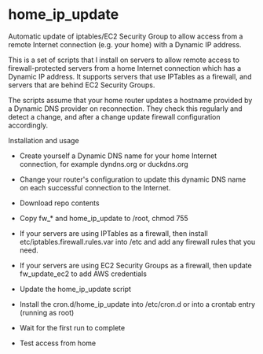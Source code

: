 # home_ip_update
Automatic update of iptables/EC2 Security Group to allow access from a remote Internet connection (e.g. your home) with a Dynamic IP address.

This is a set of scripts that I install on servers to allow remote access to firewall-protected servers from a home Internet connection which has a Dynamic IP address.
It supports servers that use IPTables as a firewall, and servers that are behind EC2 Security Groups.

The scripts assume that your home router updates a hostname provided by a Dynamic DNS provider on reconnection. They check this regularly and detect a change, and after a change update firewall configuration accordingly.

Installation and usage

- Create yourself a Dynamic DNS name for your home Internet connection, for example dyndns.org or duckdns.org
- Change your router's configuration to update this dynamic DNS name on each successful connection to the Internet.

- Download repo contents
- Copy fw_* and home_ip_update to /root, chmod 755
- If your servers are using IPTables as a firewall, then install etc/iptables.firewall.rules.var into /etc and add any firewall rules that you need.
- If your servers are using EC2 Security Groups as a firewall, then update fw_update_ec2 to add AWS credentials
- Update the home_ip_update script
- Install the cron.d/home_ip_update into /etc/cron.d or into a crontab entry (running as root)
- Wait for the first run to complete
- Test access from home


